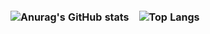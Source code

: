 <style>
td, th {
   border: none!important;
}
</style>

| ![Anurag's GitHub stats](https://github-readme-stats.vercel.app/api?username=Teru3301&show_icons=true&theme=blue-green) | ![Top Langs](https://github-readme-stats.vercel.app/api/top-langs/?username=Teru3301&theme=blue-green&layout=compact) |
| -- | -- |


